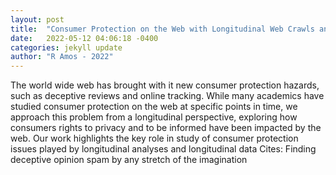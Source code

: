 ```yaml
---
layout: post
title:  "Consumer Protection on the Web with Longitudinal Web Crawls and Analysis"
date:   2022-05-12 04:06:18 -0400
categories: jekyll update
author: "R Amos - 2022"
---
```

The world wide web has brought with it new consumer protection hazards, such as deceptive reviews and online tracking. While many academics have studied consumer protection on the web at specific points in time, we approach this problem from a longitudinal perspective, exploring how consumers  rights to privacy and to be informed have been impacted by the web. Our work highlights the key role in study of consumer protection issues played by longitudinal analyses and longitudinal data Cites: Finding deceptive opinion spam by any stretch of the imagination